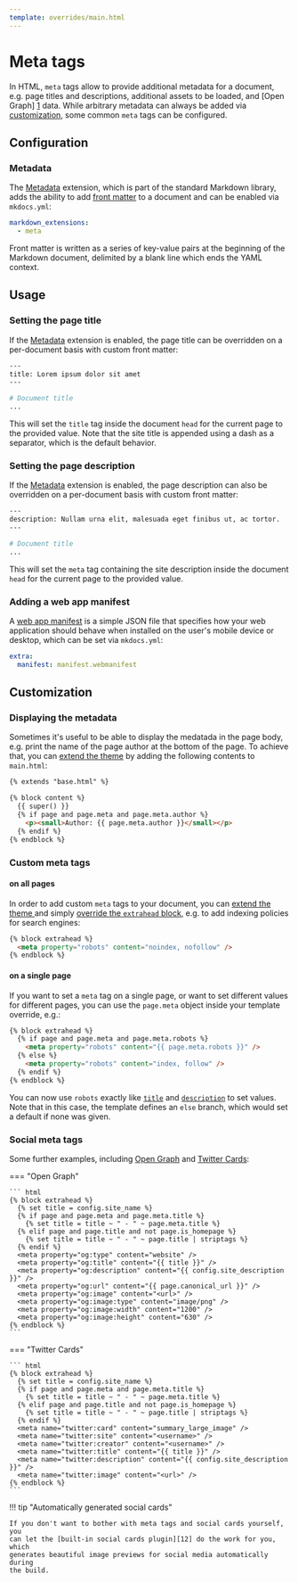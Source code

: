```yaml
---
template: overrides/main.html
---
```


# Meta tags

In HTML, `meta` tags allow to provide additional metadata for a document, e.g.
page titles and descriptions, additional assets to be loaded, and [Open Graph]
[1] data. While arbitrary metadata can always be added via [customization][2],
some common `meta` tags can be configured.

  [1]: https://ogp.me/
  [2]: #customization

## Configuration

### Metadata

The [Metadata][3] extension, which is part of the standard Markdown library,
adds the ability to add [front matter][4] to a document and can be enabled via
`mkdocs.yml`:

``` yaml
markdown_extensions:
  - meta
```

Front matter is written as a series of key-value pairs at the beginning of the
Markdown document, delimited by a blank line which ends the YAML context.

  [3]: https://python-markdown.github.io/extensions/meta_data/
  [4]: https://jekyllrb.com/docs/front-matter/

## Usage

### Setting the page title

If the [Metadata][5] extension is enabled, the page title can be overridden on
a per-document basis with custom front matter:

``` bash
---
title: Lorem ipsum dolor sit amet
---

# Document title
...
```

This will set the `title` tag inside the document `head` for the current page
to the provided value. Note that the site title is appended using a dash as a
separator, which is the default behavior.

  [5]: #metadata

### Setting the page description

If the [Metadata][5] extension is enabled, the page description can also be
overridden on a per-document basis with custom front matter:

``` bash
---
description: Nullam urna elit, malesuada eget finibus ut, ac tortor.
---

# Document title
...
```

This will set the `meta` tag containing the site description inside the
document `head` for the current page to the provided value.

### Adding a web app manifest

A [web app manifest][6] is a simple JSON file that specifies how your web
application should behave when installed on the user's mobile device or desktop,
which can be set via `mkdocs.yml`:

``` yaml
extra:
  manifest: manifest.webmanifest
```

  [6]: https://developers.google.com/web/fundamentals/web-app-manifest/

## Customization

### Displaying the metadata

Sometimes it's useful to be able to display the medatada in the page body, e.g.
print the name of the page author at the bottom of the page. To achieve that,
you can [extend the theme][7] by adding the following contents to `main.html`:

``` html
{% extends "base.html" %}

{% block content %}
  {{ super() }}
  {% if page and page.meta and page.meta.author %}
    <p><small>Author: {{ page.meta.author }}</small></p>
  {% endif %}
{% endblock %}
```

  [7]: ../customization.md#extending-the-theme

### Custom meta tags

#### on all pages

In order to add custom `meta` tags to your document, you can [extend the theme
][7] and simply [override the `extrahead` block][8], e.g. to add indexing
policies for search engines:

``` html
{% block extrahead %}
  <meta property="robots" content="noindex, nofollow" />
{% endblock %}
```

  [8]: ../customization.md#overriding-blocks-recommended

#### on a single page

If you want to set a `meta` tag on a single page, or want to set different
values for different pages, you can use the `page.meta` object inside your
template override, e.g.:

``` html
{% block extrahead %}
  {% if page and page.meta and page.meta.robots %}
    <meta property="robots" content="{{ page.meta.robots }}" />
  {% else %}
    <meta property="robots" content="index, follow" />
  {% endif %}
{% endblock %}
```

You can now use `robots` exactly like [`title`][9] and [`description`][10] to
set values. Note that in this case, the template defines an `else` branch, which
would set a default if none was given.

  [9]: #setting-the-page-title
  [10]: #setting-the-page-description

### Social meta tags

Some further examples, including [Open Graph][1] and [Twitter Cards][11]:

=== "Open Graph"

    ``` html
    {% block extrahead %}
      {% set title = config.site_name %}
      {% if page and page.meta and page.meta.title %}
        {% set title = title ~ " - " ~ page.meta.title %}
      {% elif page and page.title and not page.is_homepage %}
        {% set title = title ~ " - " ~ page.title | striptags %}
      {% endif %}
      <meta property="og:type" content="website" />
      <meta property="og:title" content="{{ title }}" />
      <meta property="og:description" content="{{ config.site_description }}" />
      <meta property="og:url" content="{{ page.canonical_url }}" />
      <meta property="og:image" content="<url>" />
      <meta property="og:image:type" content="image/png" />
      <meta property="og:image:width" content="1200" />
      <meta property="og:image:height" content="630" />
    {% endblock %}
    ```

=== "Twitter Cards"

    ``` html
    {% block extrahead %}
      {% set title = config.site_name %}
      {% if page and page.meta and page.meta.title %}
        {% set title = title ~ " - " ~ page.meta.title %}
      {% elif page and page.title and not page.is_homepage %}
        {% set title = title ~ " - " ~ page.title | striptags %}
      {% endif %}
      <meta name="twitter:card" content="summary_large_image" />
      <meta name="twitter:site" content="<username>" />
      <meta name="twitter:creator" content="<username>" />
      <meta name="twitter:title" content="{{ title }}" />
      <meta name="twitter:description" content="{{ config.site_description }}" />
      <meta name="twitter:image" content="<url>" />
    {% endblock %}
    ```

!!! tip "Automatically generated social cards"

    If you don't want to bother with meta tags and social cards yourself, you
    can let the [built-in social cards plugin][12] do the work for you, which
    generates beautiful image previews for social media automatically during
    the build.

  [11]: https://developer.twitter.com/en/docs/tweets/optimize-with-cards/overview/abouts-cards
  [12]: ../setup/setting-up-social-cards.md

